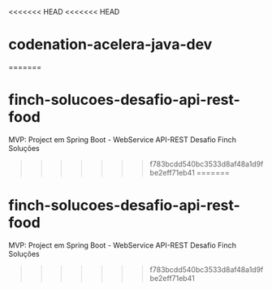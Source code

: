 <<<<<<< HEAD
<<<<<<< HEAD
# codenation-acelera-java-dev
=======
# finch-solucoes-desafio-api-rest-food
MVP: Project em Spring Boot - WebService API-REST  Desafio Finch Soluções
>>>>>>> f783bcdd540bc3533d8af48a1d9fbe2eff71eb41
=======
# finch-solucoes-desafio-api-rest-food
MVP: Project em Spring Boot - WebService API-REST  Desafio Finch Soluções
>>>>>>> f783bcdd540bc3533d8af48a1d9fbe2eff71eb41
